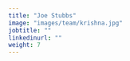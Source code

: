 ```yaml
---
title: "Joe Stubbs"
image: "images/team/krishna.jpg"
jobtitle: ""
linkedinurl: ""
weight: 7
---
```


